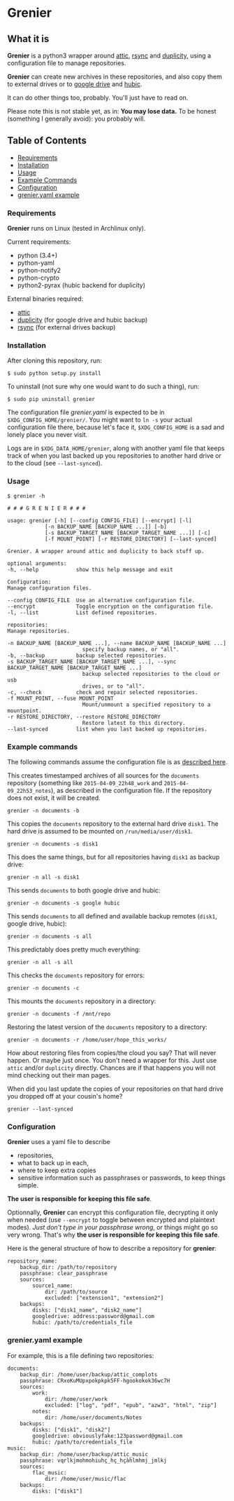 # Grenier

## What it is

**Grenier** is a python3 wrapper around [attic](https://github.com/jborg/attic),
[rsync](https://rsync.samba.org/) and [duplicity](http://duplicity.nongnu.org/),
using a configuration file to manage repositories.

**Grenier** can create new archives in these repositories, and also copy them to
external drives or to [google drive](https://www.google.com/drive/) and
[hubic](https://hubic.com).

It can do other things too, probably. You'll just have to read on.

Please note this is not stable yet, as in: **You may lose data.** To be honest
(something I generally avoid): you probably will.

## Table of Contents

- [Requirements](#requirements)
- [Installation](#installation)
- [Usage](#usage)
- [Example Commands](#example-commands)
- [Configuration](#configuration)
- [grenier.yaml example](#grenieryaml-example)

### Requirements

**Grenier** runs on Linux (tested in Archlinux only).

Current requirements:
- python (3.4+)
- python-yaml
- python-notify2
- python-crypto
- python2-pyrax (hubic backend for duplicity)

External binaries required:
- [attic](https://github.com/jborg/attic)
- [duplicity](http://duplicity.nongnu.org/) (for google drive and hubic backup)
- [rsync](https://rsync.samba.org/) (for external drives backup)

### Installation


After cloning this repository, run:

    $ sudo python setup.py install

To uninstall (not sure why one would want to do such a thing), run:

    $ sudo pip uninstall grenier

The configuration file *grenier.yaml* is expected to be in
`$XDG_CONFIG_HOME/grenier/`. You might want to `ln -s` your actual configuration
file there, because let's face it, `$XDG_CONFIG_HOME` is a sad and lonely place
you never visit.

Logs are in `$XDG_DATA_HOME/grenier`, along with another yaml file that keeps
track of when you last backed up you repositories to another hard drive or to
the cloud (see `--last-synced`).

### Usage


    $ grenier -h

    # # # G R E N I E R # # #

    usage: grenier [-h] [--config CONFIG_FILE] [--encrypt] [-l]
                [-n BACKUP_NAME [BACKUP_NAME ...]] [-b]
                [-s BACKUP_TARGET_NAME [BACKUP_TARGET_NAME ...]] [-c]
                [-f MOUNT_POINT] [-r RESTORE_DIRECTORY] [--last-synced]

    Grenier. A wrapper around attic and duplicity to back stuff up.

    optional arguments:
    -h, --help            show this help message and exit

    Configuration:
    Manage configuration files.

    --config CONFIG_FILE  Use an alternative configuration file.
    --encrypt             Toggle encryption on the configuration file.
    -l, --list            List defined repositories.

    repositories:
    Manage repositories.

    -n BACKUP_NAME [BACKUP_NAME ...], --name BACKUP_NAME [BACKUP_NAME ...]
                            specify backup names, or "all".
    -b, --backup          backup selected repositories.
    -s BACKUP_TARGET_NAME [BACKUP_TARGET_NAME ...], --sync BACKUP_TARGET_NAME [BACKUP_TARGET_NAME ...]
                            backup selected repositories to the cloud or usb
                            drives, or to "all".
    -c, --check           check and repair selected repositories.
    -f MOUNT_POINT, --fuse MOUNT_POINT
                            Mount/unmount a specified repository to a mountpoint.
    -r RESTORE_DIRECTORY, --restore RESTORE_DIRECTORY
                            Restore latest to this directory.
    --last-synced         list when you last backed up repositories.



### Example commands

The following commands assume the configuration file is as
[described here](#grenieryaml-example).

This creates timestamped archives of all sources for the `documents` repository
(something like `2015-04-09_22h48_work` and `2015-04-09_22h53_notes`), as
described in the configuration file. If the repository does not exist, it will
be created.

    grenier -n documents -b

This copies the `documents` repository to the external hard drive `disk1`. The
hard drive is assumed to be mounted on `/run/media/user/disk1`.

    grenier -n documents -s disk1

This does the same things, but for all repositories having `disk1` as backup
drive:

    grenier -n all -s disk1

This sends `documents` to both google drive and hubic:

    grenier -n documents -s google hubic

This sends `documents` to all defined and available backup remotes (`disk1`,
google drive, hubic):

    grenier -n documents -s all

This predictably does pretty much everything:

    grenier -n all -s all

This checks the `documents` repository for errors:

    grenier -n documents -c

This mounts the `documents` repository in a directory:

    grenier -n documents -f /mnt/repo

Restoring the latest version of the `documents` repository to a directory:

    grenier -n documents -r /home/user/hope_this_works/

How about restoring files from copies/the cloud you say?
That will never happen. Or maybe just once. You don't need a wrapper for this.
Just use `attic` and/or `duplicity` directly. Chances are if that happens you
will not mind checking out their man pages.

When did you last update the copies of your repositories on that hard drive
you dropped off at your cousin's home?

    grenier --last-synced

### Configuration

**Grenier** uses a yaml file to describe
- repositories,
- what to back up in each,
- where to keep extra copies
- sensitive information such as passphrases or passwords, to keep things simple.

**The user is responsible for keeping this file safe**.

Optionnally, **Grenier** can encrypt this configuration file, decrypting it only
when needed (use `--encrypt` to toggle between encrypted and plaintext modes).
*Just don't type in your passphrase wrong*, or things might go so very wrong.
That's why **the user is responsible for keeping this file safe**.

Here is the general structure of how to describe a repository for **grenier**:

    repository_name:
        backup_dir: /path/to/repository
        passphrase: clear_passphrase
        sources:
            source1_name:
                dir: /path/to/source
                excluded: ["extension1", "extension2"]
        backups:
            disks: ["disk1_name", "disk2_name"]
            googledrive: address:password@gmail.com
            hubic: /path/to/credentials_file


### grenier.yaml example

For example, this is a file defining two repositories:

    documents:
        backup_dir: /home/user/backup/attic_complots
        passphrase: CRxoKuMUpxpokpkpk5FF-hgookokok36wc7H
        sources:
            work:
                dir: /home/user/work
                excluded: ["log", "pdf", "epub", "azw3", "html", "zip"]
            notes:
                dir: /home/user/documents/Notes
        backups:
            disks: ["disk1", "disk2"]
            googledrive: obviouslyfake:123password@gmail.com
            hubic: /path/to/credentials_file
    music:
        backup_dir: /home/user/backup/attic_music
        passphrase: vqrlkjmohmohiuhç_hç_hçàhlmhmj_jmlkj
        sources:
            flac_music:
                dir: /home/user/music/flac
        backups:
            disks: ["disk1"]
